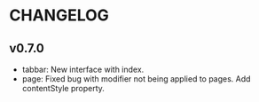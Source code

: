 
CHANGELOG
====

v0.7.0
----
 * tabbar: New interface with index.
 * page: Fixed bug with modifier not being applied to pages. Add contentStyle property.
